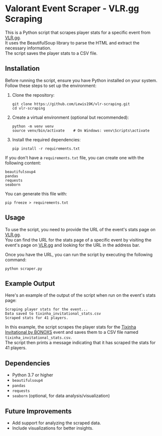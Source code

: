 # Valorant Event Scraper - VLR.gg Scraping

This is a Python script that scrapes player stats for a specific event from [VLR.gg](https://vlr.gg).  
It uses the BeautifulSoup library to parse the HTML and extract the necessary information.  
The script saves the player stats to a CSV file.

## Installation

Before running the script, ensure you have Python installed on your system.  
Follow these steps to set up the environment:

1. Clone the repository:

   ```
   git clone https://github.com/Lewis19K/vlr-scraping.git
   cd vlr-scraping
   ```

2. Create a virtual environment (optional but recommended):

   ```
   python -m venv venv
   source venv/bin/activate    # On Windows: venv\Scripts\activate
   ```

3. Install the required dependencies:

   ```
   pip install -r requirements.txt
   ```

If you don't have a `requirements.txt` file, you can create one with the following content:

```
beautifulsoup4
pandas
requests
seaborn
```

You can generate this file with:

```
pip freeze > requirements.txt
```

## Usage

To use the script, you need to provide the URL of the event's stats page on [VLR.gg](https://vlr.gg).  
You can find the URL for the stats page of a specific event by visiting the event's page on [VLR.gg](https://vlr.gg) and looking for the URL in the address bar.

Once you have the URL, you can run the script by executing the following command:

```
python scraper.py
```

## Example Output

Here's an example of the output of the script when run on the event's stats page:

```
Scraping player stats for the event...
Data saved to tixinha_invitational_stats.csv
Scraped stats for 41 players.
```

In this example, the script scrapes the player stats for the [Tixinha Invitational by BONOXS](https://www.vlr.gg/event/2278/tixinha-invitational-by-bonoxs) event and saves them to a CSV file named `tixinha_invitational_stats.csv`.  
The script then prints a message indicating that it has scraped the stats for 41 players.

## Dependencies

- Python 3.7 or higher
- `beautifulsoup4`
- `pandas`
- `requests`
- `seaborn` (optional, for data analysis/visualization)

## Future Improvements

- Add support for analyzing the scraped data.
- Include visualizations for better insights.
